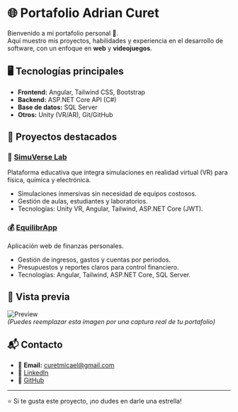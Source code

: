 # 🌐 Portafolio Adrian Curet  

Bienvenido a mi portafolio personal 🚀.  
Aquí muestro mis proyectos, habilidades y experiencia en el desarrollo de software, con un enfoque en **web** y **videojuegos**.  

## 🖥️ Tecnologías principales  
- **Frontend:** Angular, Tailwind CSS, Bootstrap  
- **Backend:** ASP.NET Core API (C#)  
- **Base de datos:** SQL Server  
- **Otros:** Unity (VR/AR), Git/GitHub  

## 📂 Proyectos destacados  

### 🔬 [SimuVerse Lab](https://github.com/Adhoper/SimuVerseLab-FRONT)  
Plataforma educativa que integra simulaciones en realidad virtual (VR) para física, química y electrónica.  
- Simulaciones inmersivas sin necesidad de equipos costosos.  
- Gestión de aulas, estudiantes y laboratorios.  
- Tecnologías: Unity VR, Angular, Tailwind, ASP.NET Core (JWT).  

### 💰 [EquilibrApp](https://github.com/Adhoper)  
Aplicación web de finanzas personales.  
- Gestión de ingresos, gastos y cuentas por periodos.  
- Presupuestos y reportes claros para control financiero.  
- Tecnologías: Angular, Tailwind, ASP.NET Core, SQL Server.  

## 📸 Vista previa  
![Preview](./images/preview.png)  
*(Puedes reemplazar esta imagen por una captura real de tu portafolio)*  

## 📬 Contacto  
- 📧 **Email:** curetmicael@gmail.com  
- 💼 [LinkedIn](http://www.linkedin.com/in/adrian-curet-ortiz)  
- 🐙 [GitHub](https://github.com/Adhoper)  

---

⭐ Si te gusta este proyecto, ¡no dudes en darle una estrella!  
